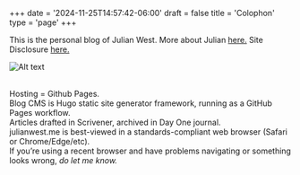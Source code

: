 +++
date = '2024-11-25T14:57:42-06:00'
draft = false
title = 'Colophon'
type = 'page'
+++



This is the personal blog of Julian West. More about Julian [here.](http://julianwest.me/Blog/about/about/) Site Disclosure [here.](https://julianwest.me/Blog/site-disclosure/site-disclosure/)

![Alt text](https://julianwest.me/Blog/colophon/julian.jpeg)<br><br>

<div style="font-size: 14px;">
Hosting = Github Pages.<br>
Blog CMS is Hugo static site generator framework, running as a GitHub Pages workflow.<br>
Articles drafted in Scrivener, archived in Day One journal.<br>
julianwest.me is best-viewed in a standards-compliant web browser (Safari or Chrome/Edge/etc).<br>
If you’re using a recent browser and have problems navigating or something looks wrong, <i><a href="http://julianwest.me/Blog/contact/contacting/" style="text-decoration: none;">do let me know.</a></i>
</div>
